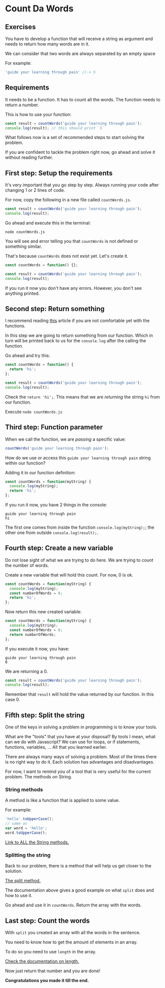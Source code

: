 # Count Da Words

## Exercises

You have to develop a function that will receive a string as argument and needs to return how many words are in it.

We can consider that two words are always separated by an empty space

For example:

```javascript
'guide your learning through pain' //-> 5
```

## Requirements

It needs to be a function. It has to count all the words. The function needs to return a number.

This is how to use your function:

```javascript
const result = countWords('guide your learning through pain');
console.log(result); // this should print `5`
```

What follows now is a set of recommended steps to start solving the problem.

If you are confident to tackle the problem right now, go ahead and solve it without reading further.

## First step: Setup the requirements

It's very important that you go step by step. Always running your code after changing 1 or 2 lines of code.

For now, copy the following in a new file called `countWords.js`.

```javascript
const result = countWords('guide your learning through pain');
console.log(result);
```

Go ahead and execute this in the terminal:

```text
node countWords.js
```

You will see and error telling you that `countWords` is not defined or something similar.

That's because `countWords` does not exist yet. Let's create it.

```javascript
const countWords = function() {};

const result = countWords('guide your learning through pain');
console.log(result);
```

If you run it now you don't have any errors. However, you don't see anything printed.

## Second step: Return something

I recommend reading [this](https://codeburst.io/javascript-functions-understanding-the-basics-207dbf42ed99) article if you are not comfortable yet with the functions.

In this step we are going to return something from our function. Which in turn will be printed back to us for the `console.log` after the calling the function.

Go ahead and try this:

```javascript
const countWords = function() {
  return 'hi';
};

const result = countWords('guide your learning through pain');
console.log(result);
```

Check the `return 'hi';`. This means that we are _returning_ the string `hi` from our function.

Execute `node countWords.js`

## Third step: Function parameter

When we call the function, we are _passing_ a specific value:

```javascript
countWords('guide your learning through pain');
```

How do we use or access this `guide your learning through pain` string within our function?

Adding it in our function definition:

```javascript
const countWords = function(myString) {
  console.log(myString);
  return 'hi';
};
```

If you run it now, you have 2 things in the console:

```text
guide your learning through pain
hi
```

The first one comes from inside the function `console.log(myString);`; the other one from outside `console.log(result);`.

## Fourth step: Create a new variable

Do not lose sight of what we are trying to do here. We are trying to count the number of words.

Create a new variable that will hold this count. For now, 0 is ok.

```javascript
const countWords = function(myString) {
  console.log(myString);
  const numberOfWords = 0;
  return 'hi';
};
```

Now return this new created variable:

```javascript
const countWords = function(myString) {
  console.log(myString);
  const numberOfWords = 0;
  return numberOfWords;
};
```

If you execute it now, you have:

```text
guide your learning through pain
0
```

We are returning a 0.

```javascript
const result = countWords('guide your learning through pain');
console.log(result);
```

Remember that `result` will hold the value returned by our function. In this case 0.

## Fifth step: Split the string

One of the keys in solving a problem in programming is to know your tools.

What are the "tools" that you have at your disposal? By tools I mean, what can we do with Javascript? We can use for loops, or if statements, functions, variables, ... All that you learned earlier.

There are always many ways of solving a problem. Most of the times there is no right way to do it. Each solution has advantages and disadvantages.

For now, I want to remind you of a tool that is very useful for the current problem. The methods on String.

### String methods

A method is like a function that is applied to some value.

For example:

```javascript
'hello'.toUpperCase();
// same as
var word = 'hello';
word.toUpperCase();
```

[Link to ALL the String methods.](https://developer.mozilla.org/en-US/docs/Web/JavaScript/Reference/Global_Objects/String)

### Splitting the string

Back to our problem, there is a method that will help us get closer to the solution.

[The split method.](https://developer.mozilla.org/en-US/docs/Web/JavaScript/Reference/Global_Objects/String/split)

The documentation above gives a good example on what `split` does and how to use it.

Go ahead and use it in `countWords`. Return the array with the words.

## Last step: Count the words

With `split` you created an array with all the words in the sentence.

You need to know how to get the amount of elements in an array.

To do so you need to use `length` in the array.

[Check the documentation on length.](https://developer.mozilla.org/en-US/docs/Web/JavaScript/Reference/Global_Objects/Array/length)

Now just return that number and you are done!

**Congratulations you made it till the end.**
